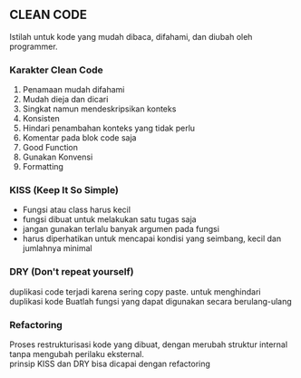 ## CLEAN CODE
Istilah untuk kode yang mudah dibaca, difahami, dan diubah oleh programmer.

### Karakter Clean Code
1. Penamaan mudah difahami
2. Mudah dieja dan dicari
3. Singkat namun mendeskripsikan konteks
4. Konsisten
5. Hindari penambahan konteks yang tidak perlu
6. Komentar pada blok code saja
7. Good Function
8. Gunakan Konvensi
9. Formatting

### KISS (Keep It So Simple)
- Fungsi atau class harus kecil 
- fungsi dibuat untuk melakukan satu tugas saja 
- jangan gunakan terlalu banyak argumen pada fungsi 
- harus diperhatikan untuk mencapai kondisi yang seimbang, kecil dan jumlahnya minimal

### DRY (Don't repeat yourself)
duplikasi code terjadi karena sering copy paste. untuk menghindari duplikasi kode Buatlah fungsi yang dapat digunakan secara berulang-ulang

### Refactoring
Proses restrukturisasi kode yang dibuat, dengan merubah struktur internal tanpa mengubah perilaku eksternal.  
prinsip KISS dan DRY bisa dicapai dengan refactoring